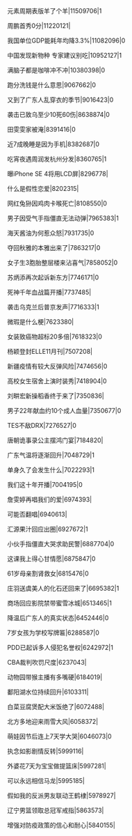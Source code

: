 元素周期表版羊了个羊|11509706|1

周鹏首秀0分|11220121|

我国单位GDP能耗年均降3.3%|11082096|0

中国发现新物种 专家建议别吃|10952127|1

满脑子都是咖啡冲不冲|10380398|0

跑分洗钱是什么意思|9067662|0

又到了广东人乱穿衣的季节|9016423|0

袭击已致乌至少10死60伤|8638874|0

田雯雯家被淹|8391416|0

近7成晚睡是因为手机|8382687|0

吃宵夜遇周润发杭州分发|8360765|1

曝iPhone SE 4将用LCD屏|8296778|

什么是假性恋爱|8202315|

网红兔狲因鸡肉卡喉死亡|8108550|0

男子因受气手指僵直无法动弹|7965383|1

海天酱油为何惹众怒|7931735|0

夺回秋雅的本雅出来了|7863217|0

女子生3胞胎整层楼来沾喜气|7858052|0

苏炳添再次起诉新东方|7746171|0

死神千年血战篇开播|7737485|

袭击乌克兰后普京发声|7716333|1

微瑕是什么梗|7623380|

女装致癌物超标20多倍|7618323|0

杨颖登封ELLE11月刊|7507208|

新疆疫情有较大反弹风险|7474656|0

高校女生宿舍上演时装秀|7418904|0

刘畊宏新操稻香终于来了|7350836|

男子22年献血约10个成人血量|7350677|0

TES不敌DRX|7276527|0

唐朝诡事录公主摆鸿门宴|7184820|

广东气温将逐渐回升|7048729|1

单身久了会发生什么|7022293|1

我们这十年开播|7004195|0

詹雯婷再唱我们的爱|6974393|

可能否翻唱|6940613|

汇源果汁回应出圈|6927672|1

小伙手指僵直大哭求助民警|6887704|0

这课我上得心甘情愿|6875847|0

61岁母亲割肾救女|6815476|0

庄羽送虞美人的化石还回来了|6695382|1

商场回应影院禁带蜜雪冰城|6513465|1

降温后广东人的真实状态|6452446|0

7岁女孩为学校写牌匾|6288587|0

PDD已起诉多人侵犯名誉权|6242972|1

CBA裁判吹罚尺度|6237043|

动物园带猴主播有多嘴硬|6184019|

鄱阳湖水位持续回升|6103311|

白菜豆腐煲配大米饭绝了|6072488|

北方多地迎来雨雪大风|6058372|

萌娃因节后连上7天学大哭|6046073|0

执念如影剧情反转|5999116|

外婆花7天为宝宝做提篮床|5997281|

可以永远相信马龙|5995185|

假如我的反派男友联动王鹤棣|5978927|

辽宁男篮领取总冠军戒指|5863573|

增强对防疫政策的信心和耐心|5840155|


